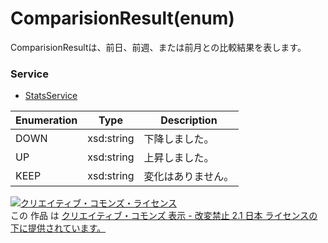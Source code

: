 # ComparisionResult(enum)
ComparisionResultは、前日、前週、または前月との比較結果を表します。
 
### Service
+ [StatsService](../services/StatsService.md)

| Enumeration | Type | Description |
|---|---|---|
| DOWN | xsd:string | 下降しました。 |
| UP | xsd:string | 上昇しました。 |
| KEEP | xsd:string | 変化はありません。 |

 
<a rel="license" href="http://creativecommons.org/licenses/by-nd/2.1/jp/">
<img alt="クリエイティブ・コモンズ・ライセンス" style="border-width:0"src="https://i.creativecommons.org/l/by-nd/2.1/jp/88x31.png" /></a><br />
この 作品 は <a rel="license" href="http://creativecommons.org/licenses/by-nd/2.1/jp/">クリエイティブ・コモンズ 表示 - 改変禁止 2.1 日本 ライセンスの下に提供されています。</a>
